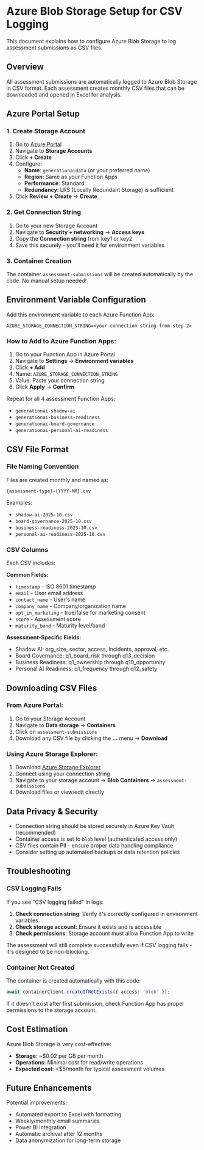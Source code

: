 # Azure Blob Storage Setup for CSV Logging

This document explains how to configure Azure Blob Storage to log assessment submissions as CSV files.

## Overview

All assessment submissions are automatically logged to Azure Blob Storage in CSV format. Each assessment creates monthly CSV files that can be downloaded and opened in Excel for analysis.

## Azure Portal Setup

### 1. Create Storage Account

1. Go to [Azure Portal](https://portal.azure.com)
2. Navigate to **Storage Accounts**
3. Click **+ Create**
4. Configure:
   - **Name**: `generationaidata` (or your preferred name)
   - **Region**: Same as your Function Apps
   - **Performance**: Standard
   - **Redundancy**: LRS (Locally Redundant Storage) is sufficient
5. Click **Review + Create** → **Create**

### 2. Get Connection String

1. Go to your new Storage Account
2. Navigate to **Security + networking** → **Access keys**
3. Copy the **Connection string** from key1 or key2
4. Save this securely - you'll need it for environment variables

### 3. Container Creation

The container `assessment-submissions` will be created automatically by the code. No manual setup needed!

## Environment Variable Configuration

Add this environment variable to each Azure Function App:

```
AZURE_STORAGE_CONNECTION_STRING=<your-connection-string-from-step-2>
```

### How to Add to Azure Function Apps:

1. Go to your Function App in Azure Portal
2. Navigate to **Settings** → **Environment variables**
3. Click **+ Add**
4. Name: `AZURE_STORAGE_CONNECTION_STRING`
5. Value: Paste your connection string
6. Click **Apply** → **Confirm**

Repeat for all 4 assessment Function Apps:
- `generationai-shadow-ai`
- `generationai-business-readiness`
- `generationai-board-governance`
- `generationai-personal-ai-readiness`

## CSV File Format

### File Naming Convention

Files are created monthly and named as:
```
{assessment-type}-{YYYY-MM}.csv
```

Examples:
- `shadow-ai-2025-10.csv`
- `board-governance-2025-10.csv`
- `business-readiness-2025-10.csv`
- `personal-ai-readiness-2025-10.csv`

### CSV Columns

Each CSV includes:

**Common Fields:**
- `timestamp` - ISO 8601 timestamp
- `email` - User email address
- `contact_name` - User's name
- `company_name` - Company/organization name
- `opt_in_marketing` - true/false for marketing consent
- `score` - Assessment score
- `maturity_band` - Maturity level/band

**Assessment-Specific Fields:**
- Shadow AI: org_size, sector, access, incidents, approval, etc.
- Board Governance: q1_board_risk through q13_decision
- Business Readiness: q1_ownership through q10_opportunity
- Personal AI Readiness: q1_frequency through q12_safety

## Downloading CSV Files

### From Azure Portal:

1. Go to your Storage Account
2. Navigate to **Data storage** → **Containers**
3. Click on `assessment-submissions`
4. Download any CSV file by clicking the **...** menu → **Download**

### Using Azure Storage Explorer:

1. Download [Azure Storage Explorer](https://azure.microsoft.com/en-us/features/storage-explorer/)
2. Connect using your connection string
3. Navigate to your storage account → **Blob Containers** → `assessment-submissions`
4. Download files or view/edit directly

## Data Privacy & Security

- Connection string should be stored securely in Azure Key Vault (recommended)
- Container access is set to `blob` level (authenticated access only)
- CSV files contain PII - ensure proper data handling compliance
- Consider setting up automated backups or data retention policies

## Troubleshooting

### CSV Logging Fails

If you see "CSV logging failed" in logs:

1. **Check connection string**: Verify it's correctly configured in environment variables
2. **Check storage account**: Ensure it exists and is accessible
3. **Check permissions**: Storage account must allow Function App to write

The assessment will still complete successfully even if CSV logging fails - it's designed to be non-blocking.

### Container Not Created

The container is created automatically with this code:
```typescript
await containerClient.createIfNotExists({ access: 'blob' });
```

If it doesn't exist after first submission, check Function App has proper permissions to the storage account.

## Cost Estimation

Azure Blob Storage is very cost-effective:

- **Storage**: ~$0.02 per GB per month
- **Operations**: Minimal cost for read/write operations
- **Expected cost**: <$5/month for typical assessment volumes

## Future Enhancements

Potential improvements:
- Automated export to Excel with formatting
- Weekly/monthly email summaries
- Power BI integration
- Automatic archival after 12 months
- Data anonymization for long-term storage
